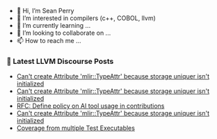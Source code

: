 - 👋 Hi, I’m Sean Perry
- 👀 I’m interested in compilers (c++, COBOL, llvm)
- 🌱 I’m currently learning ...
- 💞️ I’m looking to collaborate on ...
- 📫 How to reach me ...

<!---
s66perry/s66perry is a ✨ special ✨ repository because its `README.md` (this file) appears on your GitHub profile.
You can click the Preview link to take a look at your changes.
--->
### 📕 Latest LLVM Discourse Posts

<!-- DISCOURSE-LLVM:START -->
- [Can&#39;t create Attribute &#39;mlir::TypeAttr&#39; because storage uniquer isn&#39;t initialized](https://discourse.llvm.org/t/cant-create-attribute-mlir-typeattr-because-storage-uniquer-isnt-initialized/81069#post_3)
- [Can&#39;t create Attribute &#39;mlir::TypeAttr&#39; because storage uniquer isn&#39;t initialized](https://discourse.llvm.org/t/cant-create-attribute-mlir-typeattr-because-storage-uniquer-isnt-initialized/81069#post_2)
- [RFC: Define policy on AI tool usage in contributions](https://discourse.llvm.org/t/rfc-define-policy-on-ai-tool-usage-in-contributions/78758?page=2#post_35)
- [Can&#39;t create Attribute &#39;mlir::TypeAttr&#39; because storage uniquer isn&#39;t initialized](https://discourse.llvm.org/t/cant-create-attribute-mlir-typeattr-because-storage-uniquer-isnt-initialized/81069#post_1)
- [Coverage from multiple Test Executables](https://discourse.llvm.org/t/coverage-from-multiple-test-executables/81024#post_9)
<!-- DISCOURSE-LLVM:END -->
